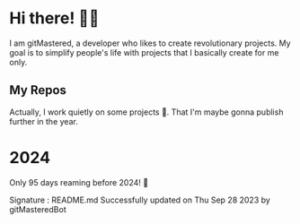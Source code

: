 
# Hi there! 🙋‍♂️
I am gitMastered, a developer who likes to create revolutionary projects.
My goal is to simplify people's life with projects that I basically create for me only.

## My Repos
Actually, I work quietly on some projects 👀. That I'm maybe gonna publish further in the year.

# 2024
Only 95 days reaming before 2024! 🙌

Signature : README.md Successfully updated on Thu Sep 28 2023 by gitMasteredBot

